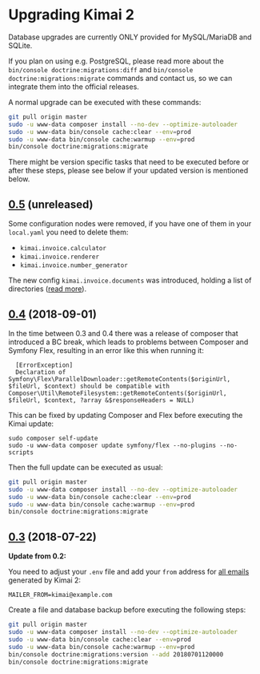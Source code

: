# Upgrading Kimai 2

Database upgrades are currently ONLY provided for MySQL/MariaDB and SQLite. 

If you plan on using e.g. PostgreSQL, please read more about the `bin/console doctrine:migrations:diff` and 
`bin/console doctrine:migrations:migrate` commands and contact us, so we can integrate them into the official releases.


A normal upgrade can be executed with these commands: 

```bash
git pull origin master
sudo -u www-data composer install --no-dev --optimize-autoloader
sudo -u www-data bin/console cache:clear --env=prod
sudo -u www-data bin/console cache:warmup --env=prod
bin/console doctrine:migrations:migrate
```

There might be version specific tasks that need to be executed before or after these steps, please see below 
if your updated version is mentioned below.

## [0.5](https://github.com/kevinpapst/kimai2/releases/tag/0.5) (unreleased)

Some configuration nodes were removed, if you have one of them in your `local.yaml` you need to delete them:
- `kimai.invoice.calculator`
- `kimai.invoice.renderer`
- `kimai.invoice.number_generator`

The new config `kimai.invoice.documents` was introduced, holding a list of directories ([read more](https://github.com/kevinpapst/kimai2/blob/master/var/docs/invoices.md)).

## [0.4](https://github.com/kevinpapst/kimai2/releases/tag/0.4) (2018-09-01)

In the time between 0.3 and 0.4 there was a release of composer that introduced a BC break, 
which leads to problems between Composer and Symfony Flex, resulting in an error like this when running it:

```
  [ErrorException]
  Declaration of Symfony\Flex\ParallelDownloader::getRemoteContents($originUrl, $fileUrl, $context) should be compatible with Composer\Util\RemoteFilesystem::getRemoteContents($originUrl, $fileUrl, $context, ?array &$responseHeaders = NULL)
```

This can be fixed by updating Composer and Flex before executing the Kimai update:
```
sudo composer self-update
sudo -u www-data composer update symfony/flex --no-plugins --no-scripts
```

Then the full update can be executed as usual:

```bash
git pull origin master
sudo -u www-data composer install --no-dev --optimize-autoloader
sudo -u www-data bin/console cache:clear --env=prod
sudo -u www-data bin/console cache:warmup --env=prod
bin/console doctrine:migrations:migrate
```

## [0.3](https://github.com/kevinpapst/kimai2/releases/tag/0.3) (2018-07-22)

**Update from 0.2:**

You need to adjust your `.env` file and add your `from` address for [all emails](https://github.com/kevinpapst/kimai2/blob/master/var/docs/emails.md) generated by Kimai 2:
```
MAILER_FROM=kimai@example.com
```

Create a file and database backup before executing the following steps: 

```bash
git pull origin master
sudo -u www-data composer install --no-dev --optimize-autoloader
sudo -u www-data bin/console cache:clear --env=prod
sudo -u www-data bin/console cache:warmup --env=prod
bin/console doctrine:migrations:version --add 20180701120000
bin/console doctrine:migrations:migrate
```
